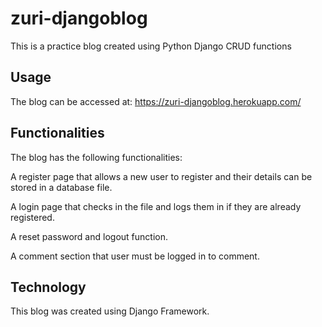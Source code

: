 # zuri-djangoblog
This is a practice blog created using Python Django CRUD functions

## Usage
The blog can be accessed at:
https://zuri-djangoblog.herokuapp.com/

## Functionalities
The blog has the following functionalities:

  A register page that allows a new user to register and their details can be stored in a database file. 

  A login page that checks in the file and logs them in if they are already registered.

  A reset password and logout function.

  A comment section that user must be logged in to comment.
  
  ## Technology
  This blog was created using Django Framework.
